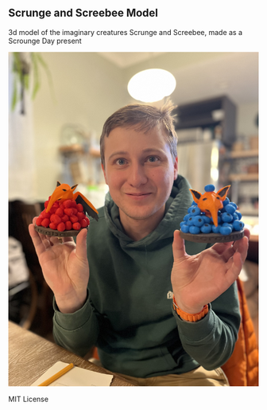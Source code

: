 ## Scrunge and Screebee Model

3d model of the imaginary creatures Scrunge and Screebee, made as a Scrounge Day present

![Ruben holding up the Scrunge and Screebee model](./pictures/IMG_2777.jpeg)

MIT License
